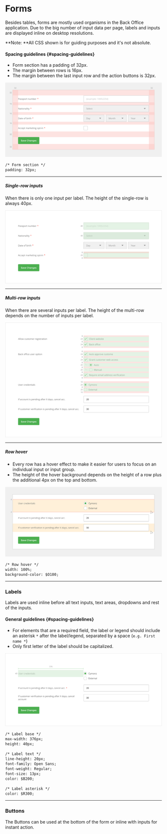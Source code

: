 # Forms

Besides tables, forms are mostly used organisms in the Back Office application. Due to the big number of input data per page, labels and inputs are displayed inline on desktop resolutions.

**Note: **All CSS shown is for guiding purposes and it's not absolute.

#### Spacing guidelines {#spacing-guidelines}

* Form section has a padding of 32px.
* The margin between rows is 16px.
* The margin between the last input row and the action buttons is 32px. 

![](/assets/organisms/forms-spacing.png)

```
/* Form section */
padding: 32px;
```

---

##### Single-row inputs

When there is only one input per label. The height of the single-row is always 40px.

![](/assets/organisms/forms-single-input-types.png)

---

##### Multi-row inputs

When there are several inputs per label. The height of the multi-row depends on the number of inputs per label.

![](/assets/organisms/forms-multi-input-types.png)

---

##### Row hover

* Every row has a hover effect to make it easier for users to focus on an individual input or input group.
* The height of the hover background depends on the height of a row plus the additional 4px on the top and bottom.

![](/assets/organisms/forms-rows-hover.png)

```
/* Row hover */
width: 100%;
background-color: $O100;
```

---

### Labels

Labels are used inline before all text inputs, text areas, dropdowns and rest of the inputs.

#### General guidelines {#spacing-guidelines}

* For elements that are a required field, the label or legend should include an asterisk `*` after the label/legend, separated by a space \(`e.g. First name *`\)
* Only first letter of the label should be capitalized.

![](/assets/organisms/forms-labels.png)

```
/* Label base */
max-width: 376px;
height: 40px;

/* Label text */
line-height: 20px;
font-family: Open Sans;
font-weight: Regular;
font-size: 13px;
color: $B200;

/* Label asterisk */
color: $R300;
```

---

### Buttons

The Buttons can be used at the bottom of the form or inline with inputs for instant action.


